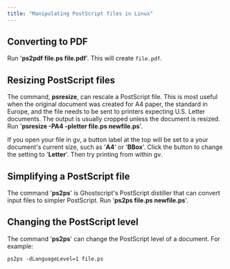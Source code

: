 ```yaml
---
title: "Manipulating PostScript files in Linux"
---
```

<div class="titlepage">

<div>

<div>

## Converting to PDF

Run '**ps2pdf file.ps file.pdf**'. This will create `file.pdf`.

## Resizing PostScript files

The command, **psresize**, can rescale a PostScript file. This is most
useful when the original document was created for A4 paper, the standard
in Europe, and the file needs to be sent to printers expecting U.S.
Letter documents. The output is usually cropped unless the document is
resized. Run '**psresize -PA4 -pletter file.ps newfile.ps**'.

If you open your file in gv, a button label at the top will be set to a
your document's current size, such as '**A4**' or '**BBox**'. Click the
button to change the setting to '**Letter**'. Then try printing from
within gv.

## Simplifying a PostScript file

The command '**ps2ps**' is Ghostscript's PostScript distiller that can
convert input files to simpler PostScript. Run '**ps2ps file.ps
newfile.ps**'.

## Changing the PostScript level

The command '**ps2ps**' can change the PostScript level of a document.
For example:

``` programlisting
ps2ps -dLanguageLevel=1 file.ps
```

</div>

</div>

</div>

 
